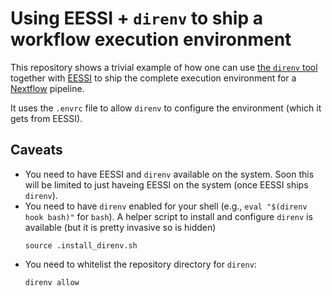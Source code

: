 # Using EESSI + `direnv` to ship a workflow execution environment

This repository shows a trivial example of how one can use [the `direnv` tool](https://direnv.net/) together with [EESSI](https://eessi.github.io/docs/)
to ship the complete execution environment for a [Nextflow](https://www.nextflow.io/) pipeline.

It uses the `.envrc` file to allow `direnv` to configure the environment (which it gets from EESSI).

## Caveats
* You need to have EESSI and `direnv` available on the system. Soon this will be limited to just haveing EESSI on the system (once EESSI ships `direnv`).
* You need to have `direnv` enabled for your shell (e.g., `eval "$(direnv hook bash)"` for `bash`). A helper script to install and configure `direnv` is available
  (but it is pretty invasive so is hidden)
  ```
  source .install_direnv.sh
  ```
* You need to whitelist the repository directory for `direnv`:
  ```
  direnv allow
  ```
